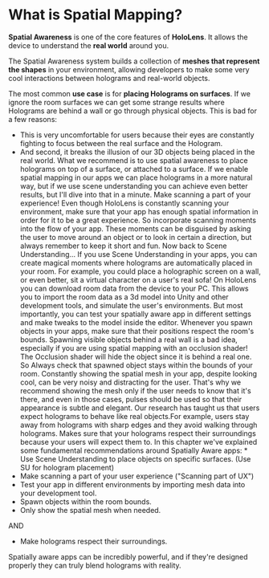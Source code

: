 # What is Spatial Mapping?

**Spatial Awareness** is one of the core features of **HoloLens**. It allows the device to understand the **real world** around you.

  
The Spatial Awareness system builds a collection of **meshes that represent the shapes** in your environment, allowing developers to make some very cool interactions between holograms and real-world objects.

  
The most common **use case** is for **placing Holograms on surfaces**. If we ignore the room surfaces we can get some strange results where Holograms are behind a wall or go through physical objects. This is bad for a few reasons:

*  This is very uncomfortable for users because their eyes are constantly fighting to focus between the real surface and the Hologram.
* And second, it breaks the illusion of our 3D objects being placed in the real world.  What we recommend is to use spatial awareness to place holograms on top of a surface, or attached to a surface. If we enable spatial mapping in our apps we can place holograms in a more natural way, but if we use scene understanding you can achieve even better results, but I'll dive into that in a minute.  Make scanning a part of your experience! Even though HoloLens is constantly scanning your environment, make sure that your app has enough spatial information in order for it to be a great experience. So incorporate scanning moments into the flow of your app. These moments can be disguised by asking the user to move around an object or to look in certain a direction, but always remember to keep it short and fun.  Now back to Scene Understanding... If you use Scene Understanding in your apps, you can create magical moments where holograms are automatically placed in your room. For example, you could place a holographic screen on a wall, or even better, sit a virtual character on a user's real sofa!  On HoloLens you can download room data from the device to your PC. This allows you to import the room data as a 3d model into Unity and other development tools, and simulate the user's environments. But most importantly, you can test your spatially aware app in different settings and make tweaks to the model inside the editor.  Whenever you spawn objects in your apps, make sure that their positions respect the room's bounds. Spawning visible objects behind a real wall is a bad idea, especially if you are using spatial mapping with an occlusion shader! The Occlusion shader will hide the object since it is behind a real one. So Always check that spawned object stays within the bounds of your room. Constantly showing the spatial mesh in your app, despite looking cool, can be very noisy and distracting for the user. That's why we recommend showing the mesh only if the user needs to know that it's there, and even in those cases, pulses should be used so that their appearance is subtle and elegant. Our research has taught us that users expect holograms to behave like real objects.For example, users stay away from holograms with sharp edges and they avoid walking through holograms. Makes sure that your holograms respect their surroundings because your users will expect them to. In this chapter we've explained some fundamental recommendations around Spatially Aware apps: \* Use Scene Understanding to place objects on specific surfaces. \(Use SU for hologram placement\)
* Make scanning a part of your user experience \("Scanning part of UX"\)
* Test your app in different environments by importing mesh data into your development tool.
* Spawn objects within the room bounds.
* Only show the spatial mesh when needed. 

AND

* Make holograms respect their surroundings.

  
  
Spatially aware apps can be incredibly powerful, and if they're designed properly they can truly blend holograms with reality.  
  


